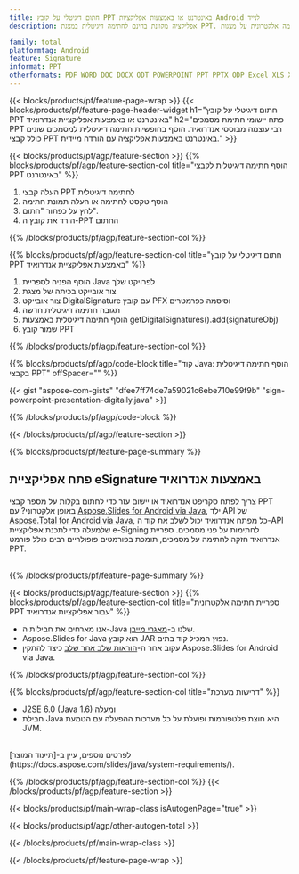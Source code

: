 ```yaml
---
title: חתום דיגיטלי על קובץ PPT באינטרנט או באמצעות אפליקציות Android לנייד
description: אפליקציה מקוונת בחינם לחתימה דיגיטלית במצגת PPT. פתח יישום אנדרואיד לחתימה אלקטרונית על מצגות PPT. 

family: total
platformtag: Android
feature: Signature
informat: PPT
otherformats: PDF WORD DOC DOCX ODT POWERPOINT PPT PPTX ODP Excel XLS XLSX ODS
---
```

{{< blocks/products/pf/feature-page-wrap >}}
{{< blocks/products/pf/feature-page-header-widget h1="חתום דיגיטלי על קובץ PPT באינטרנט או באמצעות אפליקציית אנדרואיד" h2="פתח יישומי חתימת מסמכים PPT רבי עוצמה מבוססי אנדרואיד. הוסף בחופשיות חתימה דיגיטלית למסמכים שונים כולל קבצי PPT באינטרנט באמצעות אפליקציה עם הורדה מיידית." >}}


{{< blocks/products/pf/agp/feature-section >}}
{{% blocks/products/pf/agp/feature-section-col title="הוסף חתימה דיגיטלית לקבצי PPT באינטרנט" %}}

1. העלה קבצי PPT לחתימה דיגיטלית
1. הוסף טקסט לחתימה או העלה תמונת חתימה
1. לחץ על כפתור "חתום".
1. הורד את קובץ ה-PPT החתום

{{% /blocks/products/pf/agp/feature-section-col %}}

{{% blocks/products/pf/agp/feature-section-col title="חתום דיגיטלי על קובץ PPT באמצעות אפליקציית אנדרואיד" %}}

1. הוסף הפניה לספריית Java לפרויקט שלך 
1. צור אובייקט בכיתה של מצגת
1. צור אובייקט DigitalSignature עם קובץ PFX וסיסמה כפרמטרים
1. תגובה חתימה דיגיטלית חדשה
1. הוסף חתימה דיגיטלית באמצעות getDigitalSignatures().add(signatureObj)
1. שמור קובץ PPT


{{% /blocks/products/pf/agp/feature-section-col %}}

{{% blocks/products/pf/agp/code-block title="קוד Java: הוסף חתימה דיגיטלית בקבצי PPT" offSpacer="" %}}

{{< gist "aspose-com-gists" "dfee7ff74de7a59021c6ebe710e99f9b" "sign-powerpoint-presentation-digitally.java" >}}

{{% /blocks/products/pf/agp/code-block %}}

{{< /blocks/products/pf/agp/feature-section >}}

{{% blocks/products/pf/feature-page-summary %}}


<h2>פתח אפליקציית eSignature באמצעות אנדרואיד</h2>

צריך לפתח סקריפט אנדרואיד או יישום עזר כדי לחתום בקלות על מספר קבצי PPT באופן אלקטרוני? עם [Aspose.Slides for Android via Java](https://products.aspose.com/slides/iw/android-java/), ילד API של [Aspose.Total for Android via Java](https://products.aspose.com/total/iw/android-java/), כל מפתח אנדרואיד יכול לשלב את קוד ה-API שלמעלה כדי לתכנת אפליקציית e-Signing לחתימות על פני מסמכים. ספריית אנדרואיד חזקה לחתימה על מסמכים, תומכת בפורמטים פופולריים רבים כולל פורמט PPT.<br /><br />

{{% /blocks/products/pf/feature-page-summary %}}

{{< blocks/products/pf/agp/feature-section >}}
{{% blocks/products/pf/agp/feature-section-col title="ספריית חתימה אלקטרונית PPT עבור אפליקציות אנדרואיד" %}}

- אנו מארחים את חבילות ה-Java שלנו ב-[מאגרי מייבן](https://releases.aspose.com/java/repo/com/aspose/aspose-slides/). 
- Aspose.Slides for Java הוא קובץ JAR נפוץ המכיל קוד בתים. 
- עקוב אחר ה-[הוראות שלב אחר שלב](https://docs.aspose.com/slides/java/installation/#install-aspose-slides-for-java-from-maven-repository) כיצד להתקין Aspose.Slides for Android via Java.

{{% /blocks/products/pf/agp/feature-section-col %}}

{{% blocks/products/pf/agp/feature-section-col title="דרישות מערכת" %}}

- J2SE 6.0 (Java 1.6) ומעלה
- חבילת Java היא חוצת פלטפורמות ופועלת על כל מערכות ההפעלה עם הטמעת JVM.

<br />
לפרטים נוספים, עיין ב-[תיעוד המוצר](https://docs.aspose.com/slides/java/system-requirements/).


{{% /blocks/products/pf/agp/feature-section-col %}}
{{< /blocks/products/pf/agp/feature-section >}}

{{< blocks/products/pf/main-wrap-class isAutogenPage="true" >}}

{{< blocks/products/pf/agp/other-autogen-total >}}

{{< /blocks/products/pf/main-wrap-class >}}

{{< /blocks/products/pf/feature-page-wrap >}}